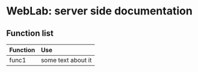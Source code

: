 # WebLab: server side documentation

## Function list
|Function|Use|
|:---|:---|
|func1| some text about it|